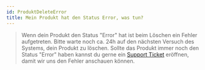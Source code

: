```yaml
---
id: ProduktDeleteError
title: Mein Produkt hat den Status Error, was tun?
---
```



> Wenn dein Produkt den Status "Error" hat ist beim Löschen ein Fehler aufgetreten. Bitte warte noch ca. 24h auf den nächsten Versuch des Systems, dein Produkt zu löschen. Sollte das Produkt immer noch den Status "Error" haben kannst du gerne ein [Support Ticket](/docs/account/TicketErstellen) eröffnen, damit wir uns den Fehler anschauen können.
